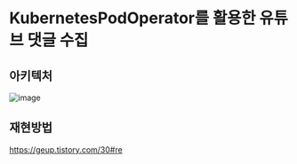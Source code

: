 # KubernetesPodOperator를 활용한 유튜브 댓글 수집

## 아키텍처
![image](https://user-images.githubusercontent.com/33981028/178993045-19034c0f-ba51-478d-bde0-d7cf50512086.png)

## 재현방법
https://geup.tistory.com/30#re
